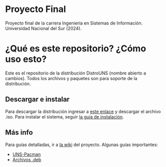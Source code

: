 # Proyecto Final
Proyecto final de la carrera Ingeniería en Sistemas de Información. Universidad Nacional del Sur (2024).

# ¿Qué es este repositorio? ¿Cómo uso esto?
Este es el repositorio de la distribución DistroUNS (nombre abierto a cambios). Todos los archivos y paquetes son para soporte de la distribución.

## Descargar e instalar 
Para descargar la distribución ingresar a [este enlace](https://csunseduar-my.sharepoint.com/:u:/g/personal/laureano_deluca_cs_uns_edu_ar/EQXexu1VhkFPqPjqCRwKfGABI89UpeIb8sOm_PGXPyscQQ?e=xHt9mr) y descargar el archivo .iso. Para instalar el sistema, seguir [la guía de instalación](https://github.com/Laureanodeluca/proyecto-final-UNS/wiki/Gu%C3%ADa-de-Instalaci%C3%B3n-de-DistroUNS). 

## Más info
Para guías detalladas, ir a [la wiki](https://github.com/Laureanodeluca/proyecto-final-UNS/wiki) del proyecto. Algunas guías importantes:
- [UNS-Pacman](https://github.com/Laureanodeluca/proyecto-final-UNS/wiki/UNS%E2%80%90Pacman)
- [Archivos .deb](https://github.com/Laureanodeluca/proyecto-final-UNS/wiki/Archivos-.deb)
